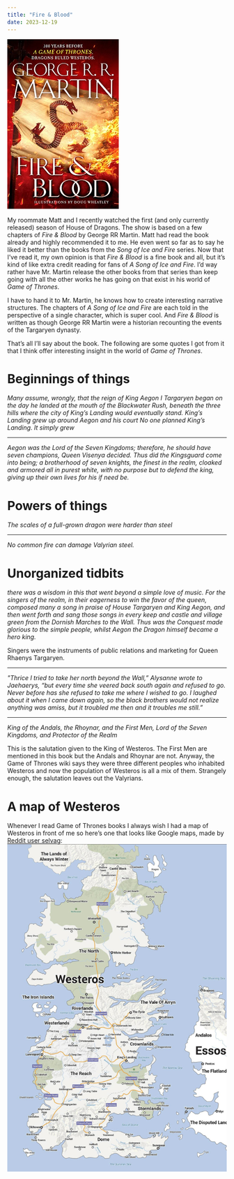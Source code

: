 ```yaml
---
title: "Fire & Blood"
date: 2023-12-19
---
```


![Fire & Blood cover](https://github.com/travis-mendoza/travis-reads/blob/main/media/fire_and_blood/cover.jpg?raw=true)

My roommate Matt and I recently watched the first (and only currently released) season of House of Dragons. The show is based on a few chapters of _Fire & Blood_ by George RR Martin. Matt had read the book already and highly recommended it to me. He even went so far as to say he liked it better than the books from the _Song of Ice and Fire_ series. Now that I’ve read it, my own opinion is that _Fire & Blood_ is a fine book and all, but it’s kind of like extra credit reading for fans of _A Song of Ice and Fire_. I’d way rather have Mr. Martin release the other books from that series than keep going with all the other works he has going on that exist in his world of _Game of Thrones_.

I have to hand it to Mr. Martin, he knows how to create interesting narrative structures. The chapters of _A Song of Ice and Fire_ are each told in the perspective of a single character, which is super cool. And _Fire & Blood_ is written as though George RR Martin were a historian recounting the events of the Targaryen dynasty.

That’s all I’ll say about the book. The following are some quotes I got from it that I think offer interesting insight in the world of _Game of Thrones_.

# Beginnings of things
_Many assume, wrongly, that the reign of King Aegon I Targaryen began on the day he landed at the mouth of the Blackwater Rush, beneath the three hills where the city of King’s Landing would eventually stand._
_King’s Landing grew up around Aegon and his court_
_No one planned King’s Landing. It simply grew_

---

_Aegon was the Lord of the Seven Kingdoms; therefore, he should have seven champions, Queen Visenya decided. Thus did the Kingsguard come into being; a brotherhood of seven knights, the finest in the realm, cloaked and armored all in purest white, with no purpose but to defend the king, giving up their own lives for his if need be._


# Powers of things
_The scales of a full-grown dragon were harder than steel_

---

_No common fire can damage Valyrian steel._


# Unorganized tidbits
_there was a wisdom in this that went beyond a simple love of music. For the singers of the realm, in their eagerness to win the favor of the queen, composed many a song in praise of House Targaryen and King Aegon, and then went forth and sang those songs in every keep and castle and village green from the Dornish Marches to the Wall. Thus was the Conquest made glorious to the simple people, whilst Aegon the Dragon himself became a hero king._

Singers were the instruments of public relations and marketing for Queen Rhaenys Targaryen.

---

_"Thrice I tried to take her north beyond the Wall,” Alysanne wrote to Jaehaerys, “but every time she veered back south again and refused to go. Never before has she refused to take me where I wished to go. I laughed about it when I came down again, so the black brothers would not realize anything was amiss, but it troubled me then and it troubles me still.”_

---

_King of the Andals, the Rhoynar, and the First Men, Lord of the Seven Kingdoms, and Protector of the Realm_

This is the salutation given to the King of Westeros. The First Men are mentioned in this book but the Andals and Rhoynar are not. Anyway, the Game of Thrones wiki says they were three different peoples who inhabited Westeros and now the population of Westeros is all a mix of them. Strangely enough, the salutation leaves out the Valyrians.

# A map of Westeros
Whenever I read Game of Thrones books I always wish I had a map of Westeros in front of me so here’s one that looks like Google maps, made by [Reddit user selvag](https://www.reddit.com/user/selvag/):
![A map of Westeros](https://github.com/travis-mendoza/travis-reads/blob/main/media/fire_and_blood/map_of_westeros.jpg?raw=true
)


